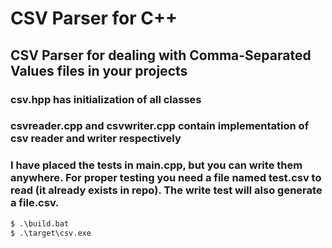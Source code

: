 # CSV Parser for C++

## CSV Parser for dealing with Comma-Separated Values files in your projects

### csv.hpp has initialization of all classes
### csvreader.cpp and csvwriter.cpp contain implementation of csv reader and writer respectively
### I have placed the tests in main.cpp, but you can write them anywhere. For proper testing you need a file named test.csv to read (it already exists in repo). The write test will also generate a file.csv.

```cmd
$ .\build.bat
$ .\target\csv.exe
```